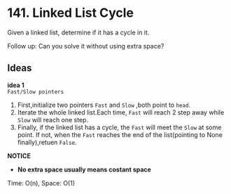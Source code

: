 # 141. Linked List Cycle
Given a linked list, determine if it has a cycle in it.

Follow up:
Can you solve it without using extra space?


## Ideas  
**idea 1**   
`Fast/Slow pointers`  
1. First,initialize two pointers `Fast` and `Slow` ,both point to `head`.  
2. Iterate the whole linked list.Each time, `Fast` will reach 2 step away while `Slow` will reach one step.
3. Finally, if the linked list has a cycle, the `Fast` will meet the `Slow` at some point. If not, when the `Fast` reaches the end of the list(pointing to None finally),retuen `False`.     

**NOTICE**    
* **No extra space usually means costant space** 

Time: O(n), Space: O(1)      

